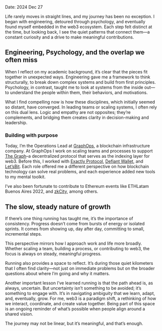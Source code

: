 Date: 2024 Dec 27

Life rarely moves in straight lines, and my journey has been no exception. I began with engineering, detoured through psychology, and eventually found myself embedded in the web3 ecosystem. Each step felt distinct at the time, but looking back, I see the quiet patterns that connect them—a constant curiosity and a drive to make meaningful contributions.

## Engineering, Psychology, and the overlap we often miss

When I reflect on my academic background, it’s clear that the pieces fit together in unexpected ways. Engineering gave me a framework to think structurally, to break down complex systems and build from first principles. Psychology, in contrast, taught me to look at systems from the inside out—to understand the people within them, their behaviors, and motivations.

What I find compelling now is how these disciplines, which initially seemed so distant, have converged. In leading teams or scaling systems, I often rely on this dual lens. Logic and empathy are not opposites; they’re complements, and bridging them creates clarity in decision-making and leadership.

### Building with purpose

Today, I’m the Operations Lead at [GraphOps](https://graphops.xyz), a blockchain infrastructure company. At GraphOps I work on scaling teams and processes to support [The Graph](https://thegraph.com)–a decentralized protocol that serves as the indexing layer for web3. Before this, I worked with [Exactly Protocol](https://exact.ly), [Defiant Wallet](https://defiantapp.tech/en), and [Let’sBit](https://letsbit.io). Each role offered me a different perspective on how blockchain technology can solve real problems, and each experience added new tools to my mental toolkit.

I’ve also been fortunate to contribute to Ethereum events like ETHLatam Buenos Aires 2022, and [zkCity](https://zkcity.xyz), among others.

## The slow, steady nature of growth

If there’s one thing running has taught me, it’s the importance of consistency. Progress doesn’t come from bursts of energy or isolated sprints. It comes from showing up, day after day, committing to small, incremental steps.

This perspective mirrors how I approach work and life more broadly. Whether scaling a team, building a process, or contributing to web3, the focus is always on steady, meaningful progress.

Running also provides a space to reflect. It’s during those quiet kilometers that I often find clarity—not just on immediate problems but on the broader questions about where I’m going and why it matters.

Another important lesson I’ve learned running is that the path ahead is, as always, uncertain. But uncertainty isn’t something to be avoided; it’s something to engage with. It’s in navigating ambiguity that we learn, adapt, and, eventually, grow. For me, web3 is a paradigm shift, a rethinking of how we interact, coordinate, and create value together. Being part of this space is an ongoing reminder of what’s possible when people align around a shared vision.

The journey may not be linear, but it’s meaningful, and that’s enough.